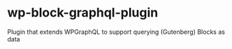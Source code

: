 # wp-block-graphql-plugin
Plugin that extends WPGraphQL to support querying (Gutenberg) Blocks as data
